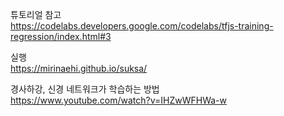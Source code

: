 튜토리얼 참고<br>
https://codelabs.developers.google.com/codelabs/tfjs-training-regression/index.html#3

실행<br>
https://mirinaehi.github.io/suksa/

경사하강, 신경 네트워크가 학습하는 방법<br>
https://www.youtube.com/watch?v=IHZwWFHWa-w